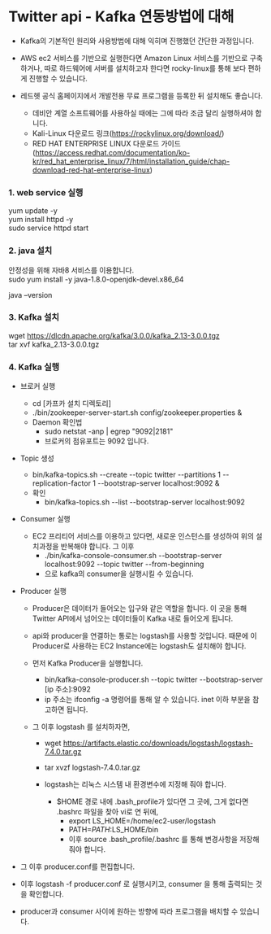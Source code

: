 # Twitter api - Kafka 연동방법에 대해
- Kafka의 기본적인 원리와 사용방법에 대해 익히며 진행했던 간단한 과정입니다. 

- AWS ec2 서비스를 기반으로 실행한다면 Amazon Linux 서비스를 기반으로 구축하거나, 따로 하드웨어에 서버를 설치하고자 한다면 rocky-linux를 통해 보다 편하게 진행할 수 있습니다.
- 레드헷 공식 홈페이지에서 개발전용 무료 프로그램을 등록한 뒤 설치해도 좋습니다. 
  - 데비안 계열 소프트웨어를 사용하실 때에는 그에 따라 조금 달리 실행하셔야 합니다.
  - Kali-Linux 다운로드 링크(https://rockylinux.org/download/)
  - RED HAT ENTERPRISE LINUX 다운로드 가이드(https://access.redhat.com/documentation/ko-kr/red_hat_enterprise_linux/7/html/installation_guide/chap-download-red-hat-enterprise-linux)
  
### 1. web service 실행
yum update -y   
yum install httpd -y   
sudo service httpd start  

### 2. java 설치  
안정성을 위해 자바8 서비스를 이용합니다.  
sudo yum install -y java-1.8.0-openjdk-devel.x86_64  

java –version  

### 3. Kafka 설치
wget https://dlcdn.apache.org/kafka/3.0.0/kafka_2.13-3.0.0.tgz  
tar xvf kafka_2.13-3.0.0.tgz   

### 4. Kafka 실행

- 브로커 실행
  - cd [카프카 설치 디렉토리]   
  - ./bin/zookeeper-server-start.sh config/zookeeper.properties & 
  - Daemon 확인법
    - sudo netstat -anp | egrep "9092|2181"
    - 브로커의 점유포트는 9092 입니다.

- Topic 생성
  - bin/kafka-topics.sh --create --topic twitter --partitions 1 --replication-factor 1 --bootstrap-server localhost:9092  &
  - 확인
    - bin/kafka-topics.sh --list --bootstrap-server localhost:9092

- Consumer 실행
  - EC2 프리티어 서비스를 이용하고 있다면, 새로운 인스턴스를 생성하여 위의 설치과정을 반복해야 합니다. 그 이후
    - ./bin/kafka-console-consumer.sh --bootstrap-server localhost:9092 --topic twitter --from-beginning 
    - 으로 kafka의 consumer을 실행시킬 수 있습니다. 

- Producer 실행
  - Producer은 데이터가 들어오는 입구와 같은 역할을 합니다. 이 곳을 통해 Twitter API에서 넘어오는 데이터들이 Kafka 내로 들어오게 됩니다.
  - api와 producer을 연결하는 통로는 logstash를 사용할 것입니다. 때문에 이 Producer로 사용하는 EC2 Instance에는 logstash도 설치해야 합니다.
  
  - 먼저 Kafka Producer을 실행합니다.
    - bin/kafka-console-producer.sh --topic twitter --bootstrap-server [ip 주소]:9092
    -  ip 주소는 ifconfig -a 명령어를 통해 알 수 있습니다. inet 이하 부분을 참고하면 됩니다. 
  
  - 그 이후 logstash 를 설치하자면,
    - wget https://artifacts.elastic.co/downloads/logstash/logstash-7.4.0.tar.gz
    - tar xvzf logstash-7.4.0.tar.gz
    
    - logstash는 리눅스 시스템 내 환경변수에 지정해 줘야 합니다.
      - $HOME 경로 내에 .bash_profile가 있다면 그 곳에, 그게 없다면 .bashrc 파일을 찾아 vi로 연 뒤에,
        - export LS_HOME=/home/ec2-user/logstash
        - PATH=$PATH:$LS_HOME/bin 
        - 이후 source .bash_profile/.bashrc 를 통해 변경사항을 저장해줘야 합니다. 

- 그 이후 producer.conf를 편집합니다. 

- 이후 logstash -f producer.conf 로 실행시키고, consumer 을 통해 출력되는 것을 확인합니다.

- producer과 consumer 사이에 원하는 방향에 따라 프로그램을 배치할 수 있습니다. 




